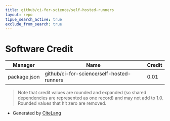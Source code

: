 ```yaml
---
title: github/ci-for-science/self-hosted-runners
layout: repo
tipue_search_active: true
exclude_from_search: true
---
```

# Software Credit

|Manager|Name|Credit|
|-------|----|------|
|package.json|github/ci-for-science/self-hosted-runners|0.01|


> Note that credit values are rounded and expanded (so shared dependencies are represented as one record) and may not add to 1.0. Rounded values that hit zero are removed.


- Generated by [CiteLang](https://github.com/vsoch/citelang)
